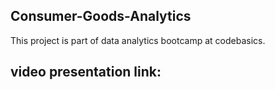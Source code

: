 ## Consumer-Goods-Analytics
This project is part of data analytics bootcamp at codebasics.

## video presentation link: 
